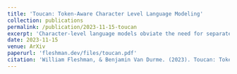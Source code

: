 ```yaml
---
title: 'Toucan: Token-Aware Character Level Language Modeling'
collection: publications
permalink: /publication/2023-11-15-toucan
excerpt: 'Character-level language models obviate the need for separately trained tokenizers, but efficiency suffers from longer sequence lengths. Learning to combine character representations into tokens has made training these models more efficient, but they still require decoding characters individually. We propose Toucan, an augmentation to character-level models to make them "token-aware". Comparing our method to prior work, we demonstrate significant speed-ups in character generation without a loss in language modeling performance. We then explore differences between our learned dynamic tokenization of character sequences with popular fixed vocabulary solutions such as Byte-Pair Encoding and WordPiece, finding our approach leads to a greater amount of longer sequences tokenized as single items. Our project and code are available at https://nlp.jhu.edu/nuggets/.'
date: 2023-11-15
venue: ArXiv
paperurl: 'fleshman.dev/files/toucan.pdf'
citation: 'William Fleshman, & Benjamin Van Durme. (2023). Toucan: Token-Aware Character Level Language Modeling.'
---
```

